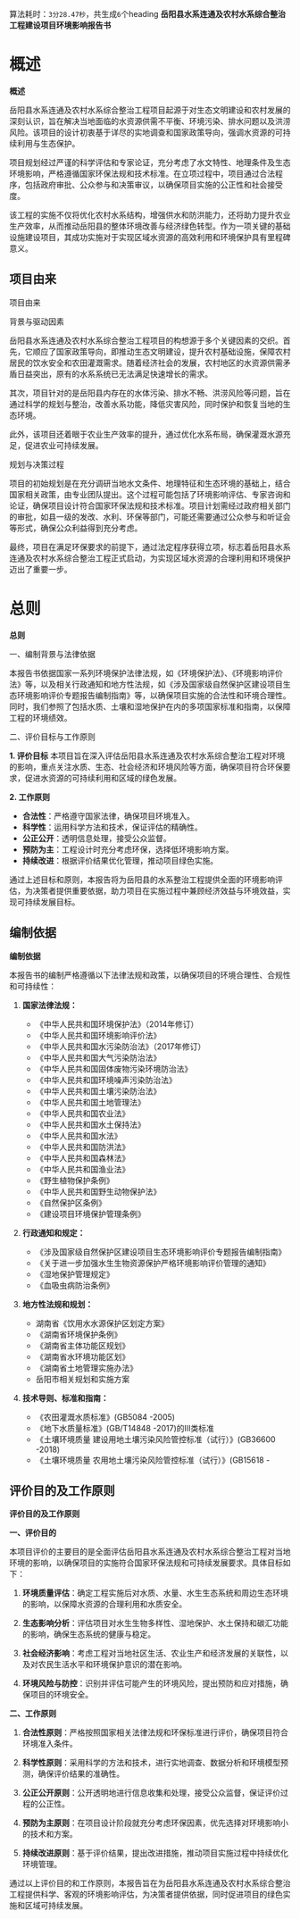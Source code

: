 算法耗时：`3分28.47秒`，共生成`6`个heading
**岳阳县水系连通及农村水系综合整治工程建设项目环境影响报告书**
# 概述
**概述**

岳阳县水系连通及农村水系综合整治工程项目起源于对生态文明建设和农村发展的深刻认识，旨在解决当地面临的水资源供需不平衡、环境污染、排水问题以及洪涝风险。该项目的设计初衷基于详尽的实地调查和国家政策导向，强调水资源的可持续利用与生态保护。

项目规划经过严谨的科学评估和专家论证，充分考虑了水文特性、地理条件及生态环境影响，严格遵循国家环保法规和技术标准。在立项过程中，项目通过合法程序，包括政府审批、公众参与和决策审议，以确保项目实施的公正性和社会接受度。

该工程的实施不仅将优化农村水系结构，增强供水和防洪能力，还将助力提升农业生产效率，从而推动岳阳县的整体环境改善与经济绿色转型。作为一项关键的基础设施建设项目，其成功实施对于实现区域水资源的高效利用和环境保护具有里程碑意义。
## 项目由来
项目由来

背景与驱动因素

岳阳县水系连通及农村水系综合整治工程项目的构想源于多个关键因素的交织。首先，它顺应了国家政策导向，即推动生态文明建设，提升农村基础设施，保障农村居民的饮水安全和农田灌溉需求。随着经济社会的发展，农村地区的水资源供需矛盾日益突出，原有的水系系统已无法满足快速增长的需求。

其次，项目针对的是岳阳县内存在的水体污染、排水不畅、洪涝风险等问题，旨在通过科学的规划与整治，改善水系功能，降低灾害风险，同时保护和恢复当地的生态环境。

此外，该项目还着眼于农业生产效率的提升，通过优化水系布局，确保灌溉水源充足，促进农业可持续发展。

规划与决策过程

项目的初始规划是在充分调研当地水文条件、地理特征和生态环境的基础上，结合国家相关政策，由专业团队提出。这个过程可能包括了环境影响评估、专家咨询和论证，确保项目设计符合国家环保法规和技术标准。项目计划需经过政府相关部门的审批，如县一级的发改、水利、环保等部门，可能还需要通过公众参与和听证会等形式，确保公众利益得到充分考虑。

最终，项目在满足环保要求的前提下，通过法定程序获得立项，标志着岳阳县水系连通及农村水系综合整治工程正式启动，为实现区域水资源的合理利用和环境保护迈出了重要一步。
# 总则
**总则**

一、编制背景与法律依据

本报告书依据国家一系列环境保护法律法规，如《环境保护法》、《环境影响评价法》等，以及相关行政通知和地方性法规，如《涉及国家级自然保护区建设项目生态环境影响评价专题报告编制指南》等，以确保项目实施的合法性和环境合理性。同时，我们参照了包括水质、土壤和湿地保护在内的多项国家标准和指南，以保障工程的环境绩效。

二、评价目标与工作原则

**1. 评价目标**
本项目旨在深入评估岳阳县水系连通及农村水系综合整治工程对环境的影响，重点关注水质、生态、社会经济和环境风险等方面，确保项目符合环保要求，促进水资源的可持续利用和区域的绿色发展。

**2. 工作原则**
- **合法性**：严格遵守国家法律，确保项目环境准入。
- **科学性**：运用科学方法和技术，保证评估的精确性。
- **公正公开**：透明信息处理，接受公众监督。
- **预防为主**：工程设计时充分考虑环保，选择低环境影响方案。
- **持续改进**：根据评价结果优化管理，推动项目绿色实施。

通过上述目标和原则，本报告将为岳阳县的水系整治工程提供全面的环境影响评估，为决策者提供重要依据，助力项目在实施过程中兼顾经济效益与环境效益，实现可持续发展目标。
## 编制依据
**编制依据**

本报告书的编制严格遵循以下法律法规和政策，以确保项目的环境合理性、合规性和可持续性：

1. **国家法律法规：**
   - 《中华人民共和国环境保护法》（2014年修订）
   - 《中华人民共和国环境影响评价法》
   - 《中华人民共和国水污染防治法》（2017年修订）
   - 《中华人民共和国大气污染防治法》
   - 《中华人民共和国固体废物污染环境防治法》
   - 《中华人民共和国环境噪声污染防治法》
   - 《中华人民共和国土壤污染防治法》
   - 《中华人民共和国土地管理法》
   - 《中华人民共和国农业法》
   - 《中华人民共和国水土保持法》
   - 《中华人民共和国水法》
   - 《中华人民共和国防洪法》
   - 《中华人民共和国森林法》
   - 《中华人民共和国渔业法》
   - 《野生植物保护条例》
   - 《中华人民共和国野生动物保护法》
   - 《自然保护区条例》
   - 《建设项目环境保护管理条例》

2. **行政通知和规定：**
   - 《涉及国家级自然保护区建设项目生态环境影响评价专题报告编制指南》
   - 《关于进一步加强水生生物资源保护严格环境影响评价管理的通知》
   - 《湿地保护管理规定》
   - 《血吸虫病防治条例》

3. **地方性法规和规划：**
   - 湖南省《饮用水水源保护区划定方案》
   - 《湖南省环境保护条例》
   - 《湖南省主体功能区规划》
   - 《湖南省水环境功能区划》
   - 《湖南省土地管理实施办法》
   - 岳阳市相关规划和实施方案

4. **技术导则、标准和指南：**
   - 《农田灌溉水质标准》(GB5084 -2005)
   - 《地下水质量标准》(GB/T14848 -2017)的Ⅲ类标准
   - 《土壤环境质量 建设用地土壤污染风险管控标准（试行）》(GB36600 -2018)
   - 《土壤环境质量 农用地土壤污染风险管控标准（试行）》(GB15618 -
## 评价目的及工作原则
**评价目的及工作原则**

**一、评价目的**

本项目评价的主要目的是全面评估岳阳县水系连通及农村水系综合整治工程对当地环境的影响，以确保项目的实施符合国家环保法规和可持续发展要求。具体目标如下：

1. **环境质量评估**：确定工程实施后对水质、水量、水生生态系统和周边生态环境的影响，以保障水资源的合理利用和水质安全。

2. **生态影响分析**：评估项目对水生生物多样性、湿地保护、水土保持和碳汇功能的影响，确保生态系统的健康与稳定。

3. **社会经济影响**：考虑工程对当地社区生活、农业生产和经济发展的关联性，以及对农民生活水平和环境保护意识的潜在影响。

4. **环境风险与防控**：识别并评估可能产生的环境风险，提出预防和应对措施，确保项目的环境安全。

**二、工作原则**

1. **合法性原则**：严格按照国家相关法律法规和环保标准进行评价，确保项目符合环境准入条件。

2. **科学性原则**：采用科学的方法和技术，进行实地调查、数据分析和环境模型预测，确保评价结果的准确性。

3. **公正公开原则**：公开透明地进行信息收集和处理，接受公众监督，保证评价过程的公正性。

4. **预防为主原则**：在项目设计阶段就充分考虑环保因素，优先选择对环境影响小的技术和方案。

5. **持续改进原则**：基于评价结果，提出改进措施，推动项目实施过程中持续优化环境管理。

通过以上评价目的和工作原则，本报告旨在为岳阳县水系连通及农村水系综合整治工程提供科学、客观的环境影响评估，为决策者提供依据，同时促进项目的绿色实施和区域可持续发展。
